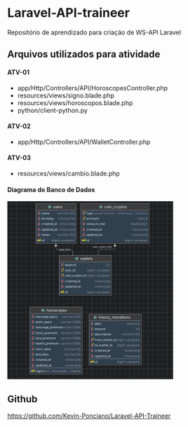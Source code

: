 # Laravel-API-traineer
 Repositório de aprendizado para criação de WS-API Laravel

## Arquivos utilizados para atividade
#### ATV-01
- app/Http/Controllers/API/HoroscopesController.php
- resources/views/signo.blade.php
- resources/views/horoscopos.blade.php
- python/client-python.py

#### ATV-02
- app/Http/Controllers/API/WalletController.php

#### ATV-03
- resources/views/cambio.blade.php

#### Diagrama do Banco de Dados
![Diagrama do Banco de Dados](database/Diagrama-do-Banco-de-Dados.png)

## Github
https://github.com/Kevin-Ponciano/Laravel-API-Traineer
